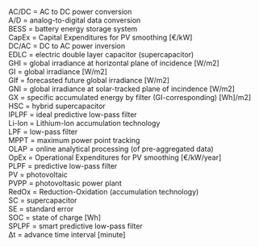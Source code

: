 AC/DC = AC to DC power conversion  
A/D = analog-to-digital data conversion  
BESS = battery energy storage system  
CapEx = Capital Expenditures for PV smoothing [€/kW]  
DC/AC = DC to AC power inversion  
EDLC = electric double layer capacitor (supercapacitor)  
GHI = global irradiance at horizontal plane of incidence [W/m2]  
GI = global irradiance [W/m2]  
GIf = forecasted future global irradiance [W/m2]  
GNI = global irradiance at solar-tracked plane of incindence [W/m2]  
GX = specific accumulated energy by filter (GI-corresponding) [Wh]/m2]  
HSC = hybrid supercapacitor  
IPLPF = ideal predictive low-pass filter  
Li-Ion = Lithium-Ion accumulation technology  
LPF = low-pass filter  
MPPT = maximum power point tracking  
OLAP = online analytical processing (of pre-aggregated data)  
OpEx = Operational Expenditures for PV smoothing [€/kW/year]  
PLPF = predictive low-pass filter  
PV = photovoltaic  
PVPP = photovoltasic power plant  
RedOx = Reduction-Oxidation (accumulation technology)  
SC = supercapacitor  
SE = standard error  
SOC = state of charge [Wh]  
SPLPF = smart predictive low-pass filter  
Δt = advance time interval [minute]
